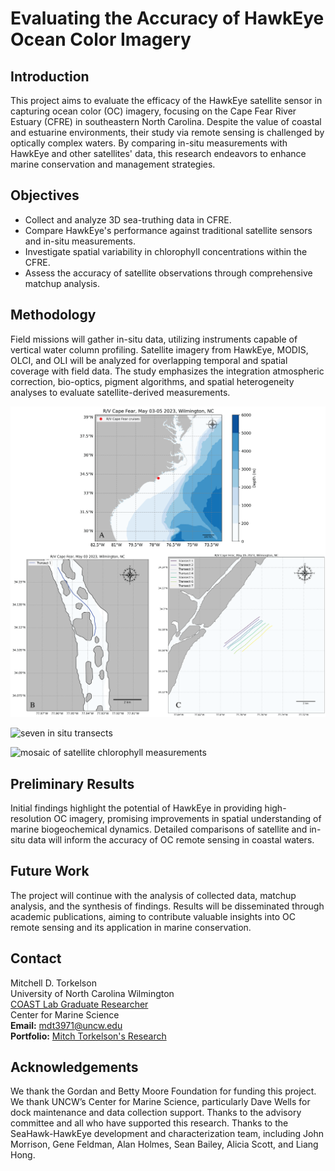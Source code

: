 # Evaluating the Accuracy of HawkEye Ocean Color Imagery

## Introduction
This project aims to evaluate the efficacy of the HawkEye satellite sensor in capturing ocean color (OC) imagery, focusing on the Cape Fear River Estuary (CFRE) in southeastern North Carolina. Despite the value of coastal and estuarine environments, their study via remote sensing is challenged by optically complex waters. By comparing in-situ measurements with HawkEye and other satellites' data, this research endeavors to enhance marine conservation and management strategies.

## Objectives
- Collect and analyze 3D sea-truthing data in CFRE.
- Compare HawkEye's performance against traditional satellite sensors and in-situ measurements.
- Investigate spatial variability in chlorophyll concentrations within the CFRE.
- Assess the accuracy of satellite observations through comprehensive matchup analysis.

## Methodology
Field missions will gather in-situ data, utilizing instruments capable of vertical water column profiling. Satellite imagery from HawkEye, MODIS, OLCI, and OLI will be analyzed for overlapping temporal and spatial coverage with field data. The study emphasizes the integration atmospheric correction, bio-optics, pigment algorithms, and spatial heterogeneity analyses to evaluate satellite-derived measurements.

![Map of Transects at Masonboro Inlet](images/studysite.png "Map of the 7 transects at the mouth of Masonboro Inlet for in situ chlorophyll measurements.")

![seven in situ transects](images/chl.gif "GIF displaying the depth contours of the 7 transects' chlorophyll measurements.")

![mosaic of satellite chlorophyll measurements](images/sat_mosaic_chl.png "Satellite-derived chlorophyll measurements in the study region.")  

## Preliminary Results
Initial findings highlight the potential of HawkEye in providing high-resolution OC imagery, promising improvements in spatial understanding of marine biogeochemical dynamics. Detailed comparisons of satellite and in-situ data will inform the accuracy of OC remote sensing in coastal waters. 

## Future Work
The project will continue with the analysis of collected data, matchup analysis, and the synthesis of findings. Results will be disseminated through academic publications, aiming to contribute valuable insights into OC remote sensing and its application in marine conservation.

## Contact
Mitchell D. Torkelson  
University of North Carolina Wilmington  
[COAST Lab Graduate Researcher](https://coast-lab.org/MitchTorkelson/)  
Center for Marine Science  
**Email:** [mdt3971@uncw.edu](mailto:mdt3971@uncw.edu)  
**Portfolio:** [Mitch Torkelson's Research](https://dinodiver.github.io/mitchtorkelson/)

## Acknowledgements
We thank the Gordan and Betty Moore Foundation for funding this project. We thank UNCW’s Center for Marine Science, particularly Dave Wells for dock maintenance and data collection support. Thanks to the advisory committee and all who have supported this research. Thanks to the SeaHawk-HawkEye development and characterization team, including John Morrison, Gene Feldman, Alan Holmes, Sean Bailey, Alicia Scott, and Liang Hong.

